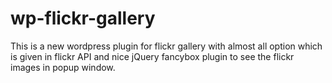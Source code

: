 wp-flickr-gallery
=================

This is a new wordpress plugin for flickr gallery with almost all option which is given in flickr API and nice jQuery fancybox plugin to see the flickr images in popup window.